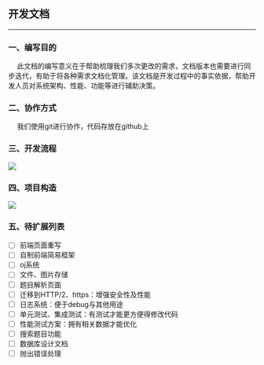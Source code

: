 ## 开发文档
---
### 一、编写目的  
　 此文档的编写意义在于帮助梳理我们多次更改的需求，文档版本也需要进行同步迭代，有助于将各种需求文档化管理。该文档是开发过程中的事实依据，帮助开发人员对系统架构、性能、功能等进行辅助决策。   

### 二、协作方式  
　 我们使用git进行协作，代码存放在github上

### 三、开发流程
<img src="dev.jpg"></img>

### 四、项目构造
<img src="architecture.jpg"></img>


### 五、待扩展列表
- [ ] 前端页面重写
- [ ] 自制前端简易框架
- [ ] oj系统
- [ ] 文件、图片存储
- [ ] 题目解析页面
- [ ] 迁移到HTTP/2、https：增强安全性及性能
- [ ] 日志系统：便于debug与其他用途
- [ ] 单元测试、集成测试：有测试才能更方便得修改代码
- [ ] 性能测试方案：拥有相关数据才能优化
- [ ] 搜索题目功能
- [ ] 数据库设计文档
- [ ] 抛出错误处理
